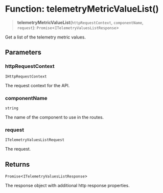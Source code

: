 # Function: telemetryMetricValueList()

> **telemetryMetricValueList**(`httpRequestContext`, `componentName`, `request`): `Promise`\<`ITelemetryValuesListResponse`\>

Get a list of the telemetry metric values.

## Parameters

### httpRequestContext

`IHttpRequestContext`

The request context for the API.

### componentName

`string`

The name of the component to use in the routes.

### request

`ITelemetryValuesListRequest`

The request.

## Returns

`Promise`\<`ITelemetryValuesListResponse`\>

The response object with additional http response properties.
